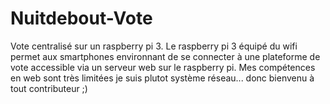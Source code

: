 # Nuitdebout-Vote
Vote centralisé sur un raspberry pi 3. Le raspberry pi 3 équipé du wifi permet aux smartphones environnant de se connecter à une plateforme de vote accessible via un serveur web sur le raspberry pi. Mes compétences en web sont très limitées je suis plutot système réseau... donc bienvenu à tout contributeur ;)
